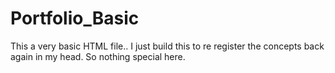 # Portfolio_Basic
This a very basic HTML file.. I just build this to re register the concepts back again in my head. So nothing special here.
